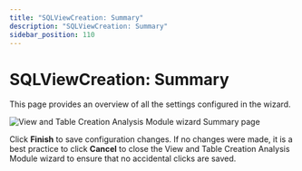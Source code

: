 ```yaml
---
title: "SQLViewCreation: Summary"
description: "SQLViewCreation: Summary"
sidebar_position: 110
---
```


# SQLViewCreation: Summary

This page provides an overview of all the settings configured in the wizard.

![View and Table Creation Analysis Module wizard Summary page](/images/accessanalyzer/11.6/admin/analysis/sqlviewcreation/summary.webp)

Click **Finish** to save configuration changes. If no changes were made, it is a best practice to
click **Cancel** to close the View and Table Creation Analysis Module wizard to ensure that no
accidental clicks are saved.
